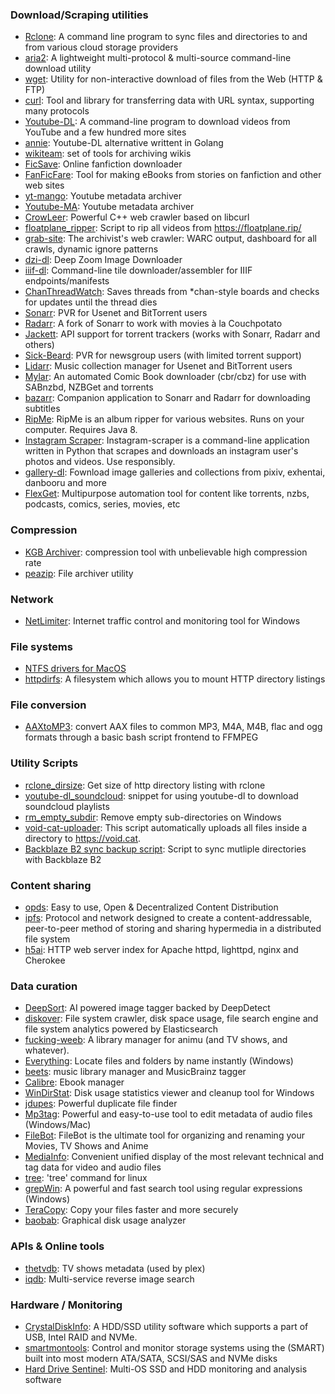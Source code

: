 
### Download/Scraping utilities

* [Rclone](https://github.com/ncw/rclone): A command line program to sync files and directories to and from various cloud storage providers
* [aria2](https://aria2.github.io/): A lightweight multi-protocol & multi-source command-line download utility
* [wget](https://savannah.gnu.org/git/?group=wget): Utility for non-interactive download of files from
the Web (HTTP & FTP)
* [curl](https://github.com/curl/curl): Tool and library for transferring data with URL syntax, supporting many protocols
* [Youtube-DL](https://github.com/rg3/youtube-dl): A command-line program to download videos from YouTube and a few hundred more sites
* [annie](https://github.com/iawia002/annie): Youtube-DL alternative writtent in Golang
* [wikiteam](https://github.com/WikiTeam/wikiteam): set of tools for archiving wikis
* [FicSave](https://github.com/waylaidwanderer/FicSave): Online fanfiction downloader
* [FanFicFare](https://github.com/JimmXinu/FanFicFare): Tool for making eBooks from stories on fanfiction and other web sites
* [yt-mango](https://github.com/terorie/yt-mango): Youtube metadata archiver
* [Youtube-MA](https://github.com/CorentinB/YouTube-MA): Youtube metadata archiver
* [CrowLeer](https://github.com/ERap320/CrowLeer): Powerful C++ web crawler based on libcurl
* [floatplane_ripper](https://gist.github.com/simon987/0756c378ca2dfb0003931e26ff7fe270): Script to rip all videos from https://floatplane.rip/
* [grab-site](https://github.com/ludios/grab-site): The archivist's web crawler: WARC output, dashboard for all crawls, dynamic ignore patterns 
* [dzi-dl](https://github.com/ryanfb/dzi-dl): Deep Zoom Image Downloader
* [iiif-dl](https://github.com/ryanfb/iiif-dl): Command-line tile downloader/assembler for IIIF endpoints/manifests
* [ChanThreadWatch](https://github.com/SuperGouge/ChanThreadWatch): Saves threads from \*chan-style boards and checks for updates until the thread dies
* [Sonarr](https://github.com/Sonarr/Sonarr): PVR for Usenet and BitTorrent users
* [Radarr](https://github.com/Radarr/Radarr): A fork of Sonarr to work with movies à la Couchpotato
* [Jackett](https://github.com/Jackett/Jackett): API support for torrent trackers (works with Sonarr, Radarr and others)
* [Sick-Beard](https://github.com/midgetspy/Sick-Beard): PVR for newsgroup users (with limited torrent support)
* [Lidarr](https://github.com/lidarr/Lidarr): Music collection manager for Usenet and BitTorrent users
* [Mylar](https://github.com/evilhero/mylar): An automated Comic Book downloader (cbr/cbz) for use with SABnzbd, NZBGet and torrents
* [bazarr](https://github.com/morpheus65535/bazarr): Companion application to Sonarr and Radarr for downloading subtitles
* [RipMe](https://github.com/RipMeApp/ripme): RipMe is an album ripper for various websites. Runs on your computer. Requires Java 8.
* [Instagram Scraper](https://github.com/dankmemes/instagram-scraper): Instagram-scraper is a command-line application written in Python that scrapes and downloads an instagram user's photos and videos. Use responsibly.
* [gallery-dl](https://github.com/mikf/gallery-dl): Fownload image galleries and collections from pixiv, exhentai, danbooru and more 
* [FlexGet](https://github.com/Flexget/Flexget): Multipurpose automation tool for content like torrents, nzbs, podcasts, comics, series, movies, etc

### Compression
* [KGB Archiver](https://github.com/RandallFlagg/kgbarchiver): compression tool with unbelievable high compression rate
* [peazip](http://www.peazip.org/): File archiver utility

### Network
* [NetLimiter](https://www.netlimiter.com/): Internet traffic control and monitoring tool for Windows

### File systems
* [NTFS drivers for MacOS](https://www.seagate.com/ca/en/support/downloads/item/ntfs-driver-for-mac-os-master-dl/) 
* [httpdirfs](https://github.com/fangfufu/httpdirfs/):  A filesystem which allows you to mount HTTP directory listings 

### File conversion
* [AAXtoMP3](https://github.com/KrumpetPirate/AAXtoMP3): convert AAX files to common MP3, M4A, M4B, flac and ogg formats through a basic bash script frontend to FFMPEG

### Utility Scripts
* [rclone_dirsize](https://gist.github.com/simon987/7aff5ca3e9ae6c755055ca7b350ef9f8): Get size of http directory listing with rclone
* [youtube-dl_soundcloud](https://gist.github.com/simon987/2dd7c57d65a741c93f5791bc984b97d1): snippet for using youtube-dl to download soundcloud playlists
* [rm_empty_subdir](https://gist.github.com/simon987/f5c2cd7602898615ac9bc8c762d9fe1d): Remove empty sub-directories on Windows
* [void-cat-uploader](https://github.com/takky1154/void-cat-uploader): This script automatically uploads all files inside a directory to https://void.cat.
* [Backblaze B2 sync backup script](https://gist.github.com/AlexanderProd/cb645cf858fd5c89780e7df267226b80): Script to sync mutliple directories with Backblaze B2

### Content sharing
* [opds](https://opds.io/): Easy to use, Open & Decentralized Content Distribution
* [ipfs](https://ipfs.io/): Protocol and network designed to create a content-addressable, peer-to-peer method of storing and sharing hypermedia in a distributed file system
* [h5ai](https://github.com/lrsjng/h5ai): HTTP web server index for Apache httpd, lighttpd, nginx and Cherokee

### Data curation
* [DeepSort](https://github.com/CorentinB/DeepSort/): AI powered image tagger backed by DeepDetect
* [diskover](https://github.com/shirosaidev/diskover): File system crawler, disk space usage, file search engine and file system analytics powered by Elasticsearch
* [fucking-weeb](https://github.com/cosarara/fucking-weeb): A library manager for animu (and TV shows, and whatever).
* [Everything](https://www.voidtools.com/): Locate files and folders by name instantly (Windows)
* [beets](https://github.com/beetbox/beets): music library manager and MusicBrainz tagger
* [Calibre](https://github.com/kovidgoyal/calibre): Ebook manager
* [WinDirStat](https://windirstat.net/): Disk usage statistics viewer and cleanup tool for Windows
* [jdupes](https://github.com/jbruchon/jdupes): Powerful duplicate file finder
* [Mp3tag](https://www.mp3tag.de): Powerful and easy-to-use tool to edit metadata of audio files (Windows/Mac)
* [FileBot](https://www.filebot.net/): FileBot is the ultimate tool for organizing and renaming your Movies, TV Shows and Anime
* [MediaInfo](https://github.com/MediaArea/MediaInfo): Convenient unified display of the most relevant technical and tag data for video and audio files
* [tree](http://mama.indstate.edu/users/ice/tree/): 'tree' command for linux
* [grepWin](https://github.com/stefankueng/grepWin): A powerful and fast search tool using regular expressions (Windows)
* [TeraCopy](https://www.codesector.com/downloads): Copy your files faster and more securely
* [baobab](https://github.com/GNOME/baobab): Graphical disk usage analyzer

### APIs & Online tools
* [thetvdb](https://www.thetvdb.com/): TV shows metadata (used by plex)
* [iqdb](https://iqdb.org/): Multi-service reverse image search

### Hardware / Monitoring
* [CrystalDiskInfo](https://crystalmark.info/en/software/crystaldiskinfo/): A HDD/SSD utility software which supports a part of USB, Intel RAID and NVMe.
* [smartmontools](https://www.smartmontools.org/): Control and monitor storage systems using the (SMART) built into most modern ATA/SATA, SCSI/SAS and NVMe disks
* [Hard Drive Sentinel](https://www.hdsentinel.com/): Multi-OS SSD and HDD monitoring and analysis software
